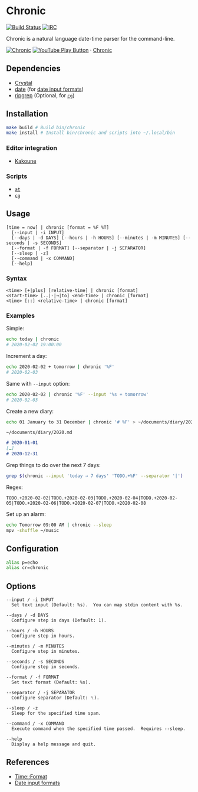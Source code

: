 # Chronic

[![Build Status](https://travis-ci.org/alexherbo2/chronic.svg)](https://travis-ci.org/alexherbo2/chronic)
[![IRC](https://img.shields.io/badge/IRC-%23chronic-blue)](https://webchat.freenode.net/#chronic)

<img src="https://github.com/FortAwesome/Font-Awesome/raw/master/svgs/solid/cog.svg" height="16" align="right">

Chronic is a natural language date-time parser for the command-line.

[![Chronic](https://img.youtube.com/vi_webp/P0m9RHs_0Wo/maxresdefault.webp)](https://youtube.com/playlist?list=PLdr-HcjEDx_nVgUW8io9HG39BDyp96u3s "YouTube – Chronic")
[![YouTube Play Button](https://www.iconfinder.com/icons/317714/download/png/16)](https://youtube.com/playlist?list=PLdr-HcjEDx_nVgUW8io9HG39BDyp96u3s) · [Chronic](https://youtube.com/playlist?list=PLdr-HcjEDx_nVgUW8io9HG39BDyp96u3s)

## Dependencies

- [Crystal]
- [date] (for [date input formats])
- [ripgrep] (Optional, for [`cg`](scripts/cg))

## Installation

``` sh
make build # Build bin/chronic
make install # Install bin/chronic and scripts into ~/.local/bin
```

### Editor integration

- [Kakoune][chronic.kak]

### Scripts

- [`at`](scripts/at)
- [`cg`](scripts/cg)

## Usage

```
[time = now] | chronic [format = %F %T]
  [--input | -i INPUT]
  [--days | -d DAYS] [--hours | -h HOURS] [--minutes | -m MINUTES] [--seconds | -s SECONDS]
  [--format | -f FORMAT] [--separator | -j SEPARATOR]
  [--sleep | -z]
  [--command | -x COMMAND]
  [--help]
```

### Syntax

```
<time> [+|plus] [relative-time] | chronic [format]
<start-time> [..|-|→|to] <end-time> | chronic [format]
<time> [::] <relative-time> | chronic [format]
```

### Examples

Simple:

``` sh
echo today | chronic
# 2020-02-02 19:00:00
```

Increment a day:

``` sh
echo 2020-02-02 + tomorrow | chronic '%F'
# 2020-02-03
```

Same with `--input` option:

``` sh
echo 2020-02-02 | chronic '%F' --input '%s + tomorrow'
# 2020-02-03
```

Create a new diary:

``` sh
echo 01 January to 31 December | chronic '# %F' > ~/documents/diary/2020.md
```

`~/documents/diary/2020.md`

``` markdown
# 2020-01-01
[…]
# 2020-12-31
```

Grep things to do over the next 7 days:

``` sh
grep $(chronic --input 'today → 7 days' 'TODO.+%F' --separator '|')
```

Regex:

```
TODO.+2020-02-02|TODO.+2020-02-03|TODO.+2020-02-04|TODO.+2020-02-05|TODO.+2020-02-06|TODO.+2020-02-07|TODO.+2020-02-08
```

Set up an alarm:

``` sh
echo Tomorrow 09:00 AM | chronic --sleep
mpv -shuffle ~/music
```

## Configuration

``` sh
alias p=echo
alias cr=chronic
```

## Options

```
--input / -i INPUT
  Set text input (Default: %s).  You can map stdin content with %s.

--days / -d DAYS
  Configure step in days (Default: 1).

--hours / -h HOURS
  Configure step in hours.

--minutes / -m MINUTES
  Configure step in minutes.

--seconds / -s SECONDS
  Configure step in seconds.

--format / -f FORMAT
  Set text format (Default: %s).

--separator / -j SEPARATOR
  Configure separator (Default: ␤).

--sleep / -z
  Sleep for the specified time span.

--command / -x COMMAND
  Execute command when the specified time passed.  Requires --sleep.

--help
  Display a help message and quit.
```

## References

- [Time::Format]
- [Date input formats]

[Crystal]: https://crystal-lang.org
[Time::Format]: https://crystal-lang.org/api/Time/Format.html
[date]: https://gnu.org/software/coreutils/manual/coreutils.html#date-invocation
[Date input formats]: https://gnu.org/software/coreutils/manual/coreutils.html#Date-input-formats
[ripgrep]: https://github.com/BurntSushi/ripgrep
[chronic.kak]: https://github.com/alexherbo2/chronic.kak
